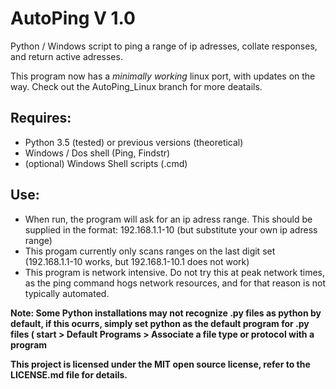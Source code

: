 # AutoPing V 1.0
Python / Windows script to ping a range of ip adresses, collate responses, and return active adresses.

This program now has a _minimally working_ linux port, with updates on the way. Check out the AutoPing_Linux branch for more deatails.

## Requires: 
- Python 3.5 (tested) or previous versions (theoretical)
- Windows / Dos shell (Ping, Findstr)
- (optional) Windows Shell scripts (.cmd)

## Use:
- When run, the program will ask for an ip adress range. This should be supplied in the format: 192.168.1.1-10 (but substitute your own ip adress range)
- This progam currently only scans ranges on the last digit set (192.168.1.1-10 works, but 192.168.1-10.1 does not work)
- This program is network intensive. Do not try this at peak network times, as the ping command hogs network resources, and for that reason is not typically automated.

__Note: Some Python installations may not recognize .py files as python by default, if this ocurrs, simply set python as the default program for .py files ( start > Default Programs > Associate a file type or protocol with a program__

**This project is licensed under the MIT open source license, refer to the LICENSE.md file for details.**
